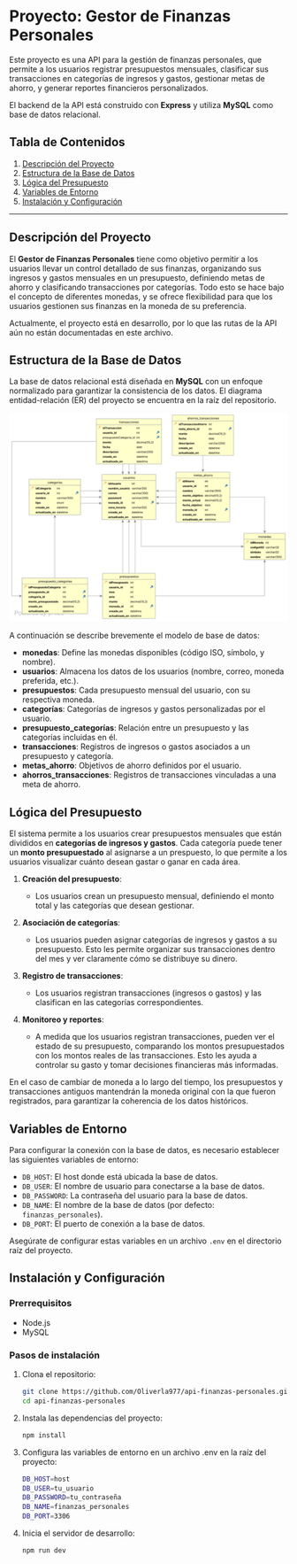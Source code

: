 # Proyecto: Gestor de Finanzas Personales

Este proyecto es una API para la gestión de finanzas personales, que permite a los usuarios registrar presupuestos mensuales, clasificar sus transacciones en categorías de ingresos y gastos, gestionar metas de ahorro, y generar reportes financieros personalizados.

El backend de la API está construido con **Express** y utiliza **MySQL** como base de datos relacional.

## Tabla de Contenidos
1. [Descripción del Proyecto](#descripción-del-proyecto)
2. [Estructura de la Base de Datos](#estructura-de-la-base-de-datos)
3. [Lógica del Presupuesto](#lógica-del-presupuesto)
4. [Variables de Entorno](#variables-de-entorno)
5. [Instalación y Configuración](#instalación-y-configuración)

---

## Descripción del Proyecto

El **Gestor de Finanzas Personales** tiene como objetivo permitir a los usuarios llevar un control detallado de sus finanzas, organizando sus ingresos y gastos mensuales en un presupuesto, definiendo metas de ahorro y clasificando transacciones por categorías. Todo esto se hace bajo el concepto de diferentes monedas, y se ofrece flexibilidad para que los usuarios gestionen sus finanzas en la moneda de su preferencia.

Actualmente, el proyecto está en desarrollo, por lo que las rutas de la API aún no están documentadas en este archivo.

## Estructura de la Base de Datos

La base de datos relacional está diseñada en **MySQL** con un enfoque normalizado para garantizar la consistencia de los datos. El diagrama entidad-relación (ER) del proyecto se encuentra en la raíz del repositorio.

![ER](https://raw.githubusercontent.com/Oliverla977/api-finanzas-personales/c19e3e17b7d0c431d241fc09b0d0dc47024fb8d1/ER.svg "ER")

A continuación se describe brevemente el modelo de base de datos:

- **monedas**: Define las monedas disponibles (código ISO, símbolo, y nombre).
- **usuarios**: Almacena los datos de los usuarios (nombre, correo, moneda preferida, etc.).
- **presupuestos**: Cada presupuesto mensual del usuario, con su respectiva moneda.
- **categorías**: Categorías de ingresos y gastos personalizadas por el usuario.
- **presupuesto_categorías**: Relación entre un presupuesto y las categorías incluidas en él.
- **transacciones**: Registros de ingresos o gastos asociados a un presupuesto y categoría.
- **metas_ahorro**: Objetivos de ahorro definidos por el usuario.
- **ahorros_transacciones**: Registros de transacciones vinculadas a una meta de ahorro.

## Lógica del Presupuesto

El sistema permite a los usuarios crear presupuestos mensuales que están divididos en **categorías de ingresos y gastos**. Cada categoría puede tener un **monto presupuestado** al asignarse a un prespuesto, lo que permite a los usuarios visualizar cuánto desean gastar o ganar en cada área.

1. **Creación del presupuesto**:
   - Los usuarios crean un presupuesto mensual, definiendo el monto total y las categorías que desean gestionar.
   
2. **Asociación de categorías**:
   - Los usuarios pueden asignar categorías de ingresos y gastos a su presupuesto. Esto les permite organizar sus transacciones dentro del mes y ver claramente cómo se distribuye su dinero.

3. **Registro de transacciones**:
   - Los usuarios registran transacciones (ingresos o gastos) y las clasifican en las categorías correspondientes.
   
4. **Monitoreo y reportes**:
   - A medida que los usuarios registran transacciones, pueden ver el estado de su presupuesto, comparando los montos presupuestados con los montos reales de las transacciones. Esto les ayuda a controlar su gasto y tomar decisiones financieras más informadas.

En el caso de cambiar de moneda a lo largo del tiempo, los presupuestos y transacciones antiguos mantendrán la moneda original con la que fueron registrados, para garantizar la coherencia de los datos históricos.

## Variables de Entorno

Para configurar la conexión con la base de datos, es necesario establecer las siguientes variables de entorno:

- `DB_HOST`: El host donde está ubicada la base de datos.
- `DB_USER`: El nombre de usuario para conectarse a la base de datos.
- `DB_PASSWORD`: La contraseña del usuario para la base de datos.
- `DB_NAME`: El nombre de la base de datos (por defecto: `finanzas_personales`).
- `DB_PORT`: El puerto de conexión a la base de datos.

Asegúrate de configurar estas variables en un archivo `.env` en el directorio raíz del proyecto.

## Instalación y Configuración

### Prerrequisitos

- Node.js
- MySQL

### Pasos de instalación

1. Clona el repositorio:
   ```bash
   git clone https://github.com/Oliverla977/api-finanzas-personales.git
   cd api-finanzas-personales
   
2. Instala las dependencias del proyecto:
    ```bash
    npm install
    
3. Configura las variables de entorno en un archivo .env en la raíz del proyecto:
    ```bash
    DB_HOST=host
    DB_USER=tu_usuario
    DB_PASSWORD=tu_contraseña
    DB_NAME=finanzas_personales
    DB_PORT=3306

4. Inicia el servidor de desarrollo:
    ```bash
    npm run dev
